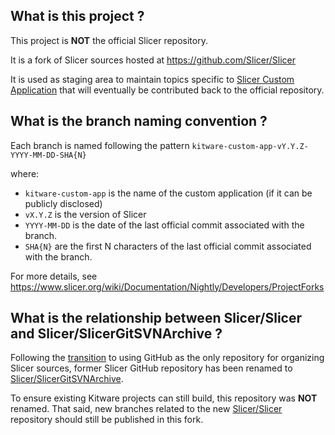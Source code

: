 What is this project ?
----------------------

This project is **NOT** the official Slicer repository.

It is a fork of Slicer sources hosted at https://github.com/Slicer/Slicer

It is used as staging area to maintain topics specific to [Slicer Custom Application](https://github.com/KitwareMedical/SlicerCustomAppTemplate#readme) that will eventually be contributed back to the official repository.


What is the branch naming convention ?
--------------------------------------

Each branch is named following the pattern `kitware-custom-app-vY.Y.Z-YYYY-MM-DD-SHA{N}`

where:

* `kitware-custom-app` is the name of the custom application (if it can be publicly disclosed)
* `vX.Y.Z` is the version of Slicer
* `YYYY-MM-DD` is the date of the last official commit associated with the branch.
* `SHA{N}` are the first N characters of the last official commit associated with the branch.

For more details, see https://www.slicer.org/wiki/Documentation/Nightly/Developers/ProjectForks

What is the relationship between Slicer/Slicer and Slicer/SlicerGitSVNArchive ?
-------------------------------------------------------------------------------

Following the [transition](https://discourse.slicer.org/t/transition-to-github/10358) to using GitHub as the only repository for organizing Slicer sources, former Slicer GitHub repository has been renamed to [Slicer/SlicerGitSVNArchive](https://github.com/Slicer/SlicerGitSVNArchive).

To ensure existing Kitware projects can still build, this repository was **NOT** renamed. That said, new branches related to the new [Slicer/Slicer](https://github.com/Slicer/Slicer) repository should still be published in this fork.

